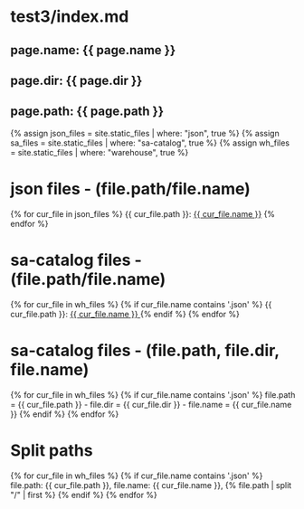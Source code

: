 # test3/index.md
## page.name: {{ page.name }}
## page.dir: {{ page.dir }}
## page.path: {{ page.path }}


{% assign json_files = site.static_files | where: "json", true %}
{% assign sa_files = site.static_files | where: "sa-catalog", true %}
{% assign wh_files = site.static_files | where: "warehouse", true %}


# json files - (file.path/file.name)
{% for cur_file in json_files %}
  {{ cur_file.path }}: <a href="{{ site.baseurl }}{{ cur_file.path }}">{{ cur_file.name }}</a>
{% endfor %}

# sa-catalog files - (file.path/file.name)
{% for cur_file in wh_files %}
  {% if cur_file.name contains '.json' %}
  {{ cur_file.path }}: <a href="{{ site.baseurl }}{{ cur_file.path }}"> {{ cur_file.name }} </a>
  {% endif %}
{% endfor %}

# sa-catalog files - (file.path, file.dir, file.name)
{% for cur_file in wh_files %}
  {% if cur_file.name contains '.json' %}
  file.path = {{ cur_file.path }} - file.dir = {{ cur_file.dir }} - file.name = {{ cur_file.name }}
  {% endif %}
{% endfor %}

# Split paths
{% for cur_file in wh_files %}
  {% if cur_file.name contains '.json' %}
  file.path: {{ cur_file.path }}, file.name: {{ cur_file.name }}, {% file.path | split "/" | first %}
  {% endif %}
{% endfor %}
